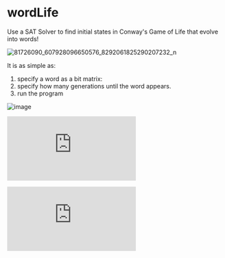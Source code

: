 # wordLife
Use a SAT Solver to find initial states in Conway's Game of Life that evolve into words!


![81726090_607928096650576_8292061825290207232_n](https://user-images.githubusercontent.com/15061801/116877919-7ceb8580-ac16-11eb-87db-d2b4eae01f95.gif)

It is as simple as:

1. specify a word as a bit matrix:
2. specify how many generations until the word appears.
3. run the program

![image](https://user-images.githubusercontent.com/15061801/116878689-9ccf7900-ac17-11eb-9163-39a00f44d53f.png)


![3d.pdf](https://github.com/ccosnett/wordLife/files/6421019/3d.pdf)


![2d.pdf](https://github.com/ccosnett/wordLife/files/6421048/2d.pdf)
